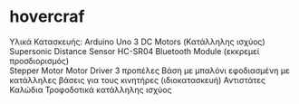# hovercraf
Υλικά Κατασκευής:
Arduino Uno
3 DC Motors (Κατάλληλης ισχύος)
Supersonic Distance Sensor HC-SR04
Bluetooth Module (εκκρεμεί προσδιορισμός)  
Stepper Motor 
Motor Driver 
3 προπέλες 
Βάση με μπαλόνι εφοδιασμένη με κατάλληλες βάσεις για τους κινητήρες (ιδιοκατασκευή)
Αντιστάτες
Καλώδια
Τροφοδοτικά κατάλληλης ισχύος

